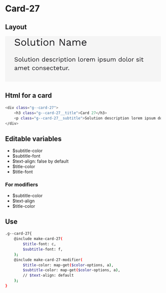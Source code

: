 # Card-27

## Layout

![alt text][card-27]

[card-27]: /src/img/global-components/card/card-27.png

## Html for a card

```sh
<div class="g--card-27">
    <h3 class="g--card-27__title">Card 27</h3>
    <p class="g--card-27__subtitle">Solution description lorem ipsum dolor sit amet consectetur.</p>
</div>
```

## Editable variables

- $subtitle-color
- $subtitle-font
- $text-align: false by default
- $title-color
- $title-font

### For modifiers

- $subtitle-color
- $text-align
- $title-color

## Use

```sh
.g--card-27{
    @include make-card-27(
        $title-font: c,
        $subtitle-font: f,
    );
    @include make-card-27-modifier(
        $title-color: map-get($color-options, a),
        $subtitle-color: map-get($color-options, a),
        // $text-align: default
    );
}
```
